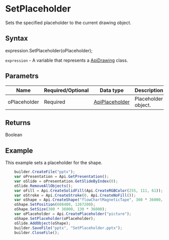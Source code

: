 # SetPlaceholder

Sets the specified placeholder to the current drawing object.

## Syntax

expression.SetPlaceholder(oPlaceholder);

`expression` - A variable that represents a [ApiDrawing](../ApiDrawing.md) class.

## Parametrs

| **Name** | **Required/Optional** | **Data type** | **Description** |
| ------------- | ------------- | ------------- | ------------- |
| oPlaceholder | Required | [ApiPlaceholder](../../ApiPlaceholder/ApiPlaceholder.md) | Placeholder object. |

## Returns

Boolean

## Example

This example sets a placeholder for the shape.

```javascript
	builder.CreateFile("pptx");
	var oPresentation = Api.GetPresentation();
	var oSlide = oPresentation.GetSlideByIndex(0);
	oSlide.RemoveAllObjects();
	var oFill = Api.CreateSolidFill(Api.CreateRGBColor(255, 111, 61));
	var oStroke = Api.CreateStroke(0, Api.CreateNoFill());
	var oShape = Api.CreateShape("flowChartMagneticTape", 300 * 36000, 130 * 36000, oFill, oStroke);
	oShape.SetPosition(608400, 1267200);
	oShape.SetSize(300 * 36000, 130 * 36000);
	var oPlaceholder = Api.CreatePlaceholder("picture");
	oShape.SetPlaceholder(oPlaceholder);
	oSlide.AddObject(oShape);
	builder.SaveFile("pptx", "SetPlaceholder.pptx");
	builder.CloseFile();
```